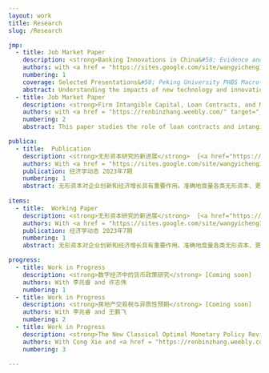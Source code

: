 ```yaml
---
layout: work
title: Research
slug: /Research

jmp:
  - title: Job Market Paper 
    description: <strong>Banking Innovations in China&#58; Evidence and Welfare Implications</strong> [<a href="https://papers.ssrn.com/sol3/papers.cfm?abstract_id=4617083" target="_blank">SSRN link</a>]  
    authors: with <a href = "https://sites.google.com/site/wangyicheng1192/" target="_blank">Yicheng Wang</a> and <a href = "https://xuzhiwei09.wixsite.com/econ/research" target="_blank">Zhiwei Xu</a> 
    numbering: 1
    coverage: Selected Presentations&#58; Peking University PHBS Macro-Finance Reading Group; 7th Peking-NUS Annual conference; Sargent Institute of Quantitative Economics and Finance Workshop; 6th China and Development Annual Conference (Shanghai Jiao Tong U) 2023; CICM 2023; CFRC 2023
    abstract: Understanding the impacts of new technology and innovations on the banking sector is important and of growing interest. However, there is limited research on the detailed channels of the impacts, and consequently, the evaluations for the aggregate welfare implications. We contribute both empirically and quantitatively. We use bank panel dataset and construct a new measure of overall banking innovations to document that banking innovations can reduce marginal net costs, which improve efficiency and may unintended increase bank risk-taking. We show the finding is quite robust under a battery of checks. In a new structural, quantitative model, banks with heterogeneous capital choose investment in innovation and also risky lending, face regulations on the capital requirement and have limited liability. When aggregate new technology improves, it can reduce financial intermediation costs and social deadweight loss; however, it will also change the bank's risk consideration and increases moral hazard when the cost is largely reduced. We also find several other new implications for R\&D investment credit policy and Capital Requirement policy.
  - title: Job Market Paper
    description: <strong>Firm Intangible Capital, Loan Contracts, and Monetary Policy</strong> [Coming Soon]
    authors: with <a href = "https://renbinzhang.weebly.com/" target="_blank">Renbin Zhang</a>
    numbering: 2  
    abstract: This paper studies the role of loan contracts and intangible capital on the transmission of monetary policy to firm-level investment. Using US non-financial firm-level data, we find that, for a subsample of firms with loan covenants, the investment of firms with relatively more intangible assets responds more to monetary shocks. By classifying loan covenants into asset-based and cash flow-based loans, we further document that this pattern is driven by cash flow-based borrowers. We rationalize the empirical results using a tractable general equilibrium New Keynesian model. The choice of loan contracts depends on firms' investment decision, firms optimally allocate tangible and intangible investment based on idiosyncratic investment efficiency. Tangible assets can be pledged as collateral and the unpledgeable intangible assets improve profitability. For cash flow-based borrowers, an interest rate hike decrease the number of firms who invest more in intangibles, via the extensive margin, which amplifies the investment channel, therefore they respond more to the monetary policy conditional on higher intangible assets. We also conduct some policy analysis such as macro-prudential policy regulating firms' leverage under alternative contracts.

publica:
  - title:  Publication
    description: <strong>无形资本研究的新进展</strong>  [<a href="https://kns.cnki.net/kcms2/article/abstract?v=3uoqIhG8C44YLTlOAiTRKu87-SJxoEJu6LL9TJzd50n7EU_Z-wbXjVnTl-EciK_82pVq4ACueKl8_ZN2K3xnp4LkjadPV6BJ&uniplatform=NZKPT" target="_blank">pdf</a>]
    authors: With <a href = "https://sites.google.com/site/wangyicheng1192/" target="_blank">汪意成</a>
    publication: 经济学动态 2023年7期
    numbering: 1
    abstract: 无形资本对企业创新和经济增长具有重要作用。准确地度量各类无形资本、更好地解释无形资本对企业行为和宏观经济发展的影响，也成为经济学研究的前沿问题之一。本文系统梳理国外宏观金融领域涉及无形资本的相关文献和最新研究进展，重点介绍各类无形资本的相关定义及其度量方式，从微观企业和宏观经济两个视角对已有文献进行归纳总结和深入分析。在微观影响方面，现有研究主要从无形资本对企业投融资、生产率水平及市场资产定价等角度进行分析。在宏观视角方面，现有文献主要聚焦于无形资本对经济增长核算、短期经济波动、市场结构变化等方面的影响。本文最后对未来研究方向进行评述与展望，同时也为落实我国企业科技创新的主体地位提供了政策启示。
    
items:
  - title:  Working Paper 
    description: <strong>无形资本研究的新进展</strong>  [<a href="https://kns.cnki.net/kcms2/article/abstract?v=3uoqIhG8C44YLTlOAiTRKu87-SJxoEJu6LL9TJzd50n7EU_Z-wbXjVnTl-EciK_82pVq4ACueKl8_ZN2K3xnp4LkjadPV6BJ&uniplatform=NZKPT" target="_blank">pdf</a>]
    authors: With <a href = "https://sites.google.com/site/wangyicheng1192/" target="_blank">汪意成</a>
    publication: 经济学动态 2023年7期
    numbering: 1
    abstract: 无形资本对企业创新和经济增长具有重要作用。准确地度量各类无形资本、更好地解释无形资本对企业行为和宏观经济发展的影响，也成为经济学研究的前沿问题之一。本文系统梳理国外宏观金融领域涉及无形资本的相关文献和最新研究进展，重点介绍各类无形资本的相关定义及其度量方式，从微观企业和宏观经济两个视角对已有文献进行归纳总结和深入分析。在微观影响方面，现有研究主要从无形资本对企业投融资、生产率水平及市场资产定价等角度进行分析。在宏观视角方面，现有文献主要聚焦于无形资本对经济增长核算、短期经济波动、市场结构变化等方面的影响。本文最后对未来研究方向进行评述与展望，同时也为落实我国企业科技创新的主体地位提供了政策启示。

progress: 
  - title: Work in Progress
    description: <strong>数字经济中的货币政策研究</strong> [Coming soon]
    authors: With 李兆睿 and 许志伟
    numbering: 1
  - title: Work in Progress
    description: <strong>房地产交易税与异质性预期</strong> [Coming soon]
    authors: With 李兆睿 and 王鹏飞
    numbering: 2
  - title: Work in Progress
    description: <strong>The New Classical Optimal Monetary Policy Revisited</strong> [Coming soon]
    authors: With Cong Xie and <a href = "https://renbinzhang.weebly.com/" target="_blank">Renbin Zhang</a>
    numbering: 3

---
```


<br />
<br />
